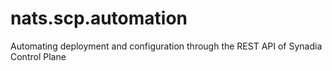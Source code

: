 # nats.scp.automation
Automating deployment and configuration through the REST API of Synadia Control Plane
